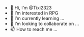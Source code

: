 - 👋 Hi, I’m @Tixi2323
- 👀 I’m interested in RPG
- 🌱 I’m currently learning ...
- 💞️ I’m looking to collaborate on ...
- 📫 How to reach me ...

<!---
Tixi2323/Tixi2323 is a ✨ special ✨ repository because its `README.md` (this file) appears on your GitHub profile.
You can click the Preview link to take a look at your changes.
--->
